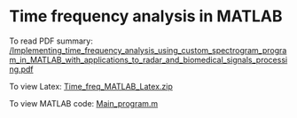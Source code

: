 # Time frequency analysis in MATLAB
 
To read PDF summary: [/Implementing_time_frequency_analysis_using_custom_spectrogram_program_in_MATLAB_with_applications_to_radar_and_biomedical_signals_processing.pdf
](https://github.com/georgelin-eng/Time-frequency-analysis-in-MATLAB/blob/main/Implementing_time_frequency_analysis_using_custom_spectrogram_program_in_MATLAB_with_applications_to_radar_and_biomedical_signals_processing.pdf)

To view Latex: [Time_freq_MATLAB_Latex.zip](https://github.com/georgelin-eng/Time-frequency-analysis-in-MATLAB/blob/main/Time_freq_MATLAB_Latex.zip)

To view MATLAB code: [Main_program.m](https://github.com/georgelin-eng/Time-frequency-analysis-in-MATLAB/blob/main/Main_program.m)
